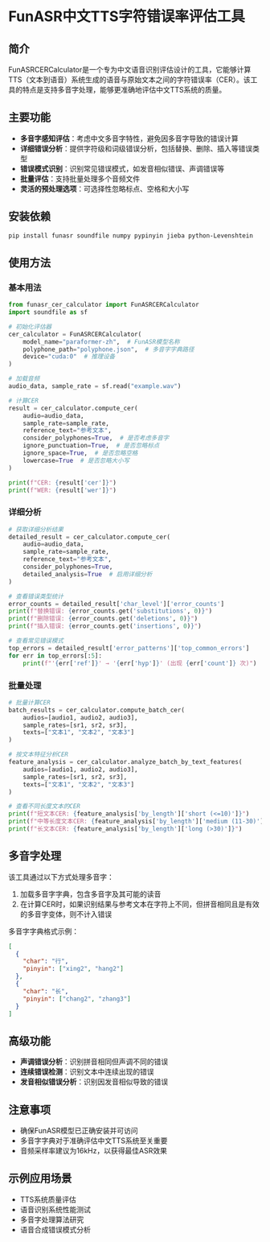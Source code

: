 # FunASR中文TTS字符错误率评估工具

## 简介

FunASRCERCalculator是一个专为中文语音识别评估设计的工具，它能够计算TTS（文本到语音）系统生成的语音与原始文本之间的字符错误率（CER）。该工具的特点是支持多音字处理，能够更准确地评估中文TTS系统的质量。

## 主要功能

- **多音字感知评估**：考虑中文多音字特性，避免因多音字导致的错误计算
- **详细错误分析**：提供字符级和词级错误分析，包括替换、删除、插入等错误类型
- **错误模式识别**：识别常见错误模式，如发音相似错误、声调错误等
- **批量评估**：支持批量处理多个音频文件
- **灵活的预处理选项**：可选择性忽略标点、空格和大小写

## 安装依赖

```bash
pip install funasr soundfile numpy pypinyin jieba python-Levenshtein
```

## 使用方法

### 基本用法

```python
from funasr_cer_calculator import FunASRCERCalculator
import soundfile as sf

# 初始化评估器
cer_calculator = FunASRCERCalculator(
    model_name="paraformer-zh",  # FunASR模型名称
    polyphone_path="polyphone.json",  # 多音字字典路径
    device="cuda:0"  # 推理设备
)

# 加载音频
audio_data, sample_rate = sf.read("example.wav")

# 计算CER
result = cer_calculator.compute_cer(
    audio=audio_data,
    sample_rate=sample_rate,
    reference_text="参考文本",
    consider_polyphones=True,  # 是否考虑多音字
    ignore_punctuation=True,  # 是否忽略标点
    ignore_space=True,  # 是否忽略空格
    lowercase=True  # 是否忽略大小写
)

print(f"CER: {result['cer']}")
print(f"WER: {result['wer']}")
```

### 详细分析

```python
# 获取详细分析结果
detailed_result = cer_calculator.compute_cer(
    audio=audio_data,
    sample_rate=sample_rate,
    reference_text="参考文本",
    consider_polyphones=True,
    detailed_analysis=True  # 启用详细分析
)

# 查看错误类型统计
error_counts = detailed_result['char_level']['error_counts']
print(f"替换错误: {error_counts.get('substitutions', 0)}")
print(f"删除错误: {error_counts.get('deletions', 0)}")
print(f"插入错误: {error_counts.get('insertions', 0)}")

# 查看常见错误模式
top_errors = detailed_result['error_patterns']['top_common_errors']
for err in top_errors[:5]:
    print(f"'{err['ref']}' → '{err['hyp']}' (出现 {err['count']} 次)")
```

### 批量处理

```python
# 批量计算CER
batch_results = cer_calculator.compute_batch_cer(
    audios=[audio1, audio2, audio3],
    sample_rates=[sr1, sr2, sr3],
    texts=["文本1", "文本2", "文本3"]
)

# 按文本特征分析CER
feature_analysis = cer_calculator.analyze_batch_by_text_features(
    audios=[audio1, audio2, audio3],
    sample_rates=[sr1, sr2, sr3],
    texts=["文本1", "文本2", "文本3"]
)

# 查看不同长度文本的CER
print(f"短文本CER: {feature_analysis['by_length']['short (<=10)']}")
print(f"中等长度文本CER: {feature_analysis['by_length']['medium (11-30)']}")
print(f"长文本CER: {feature_analysis['by_length']['long (>30)']}")
```

## 多音字处理

该工具通过以下方式处理多音字：

1. 加载多音字字典，包含多音字及其可能的读音
2. 在计算CER时，如果识别结果与参考文本在字符上不同，但拼音相同且是有效的多音字变体，则不计入错误

多音字字典格式示例：

```json
[
  {
    "char": "行",
    "pinyin": ["xing2", "hang2"]
  },
  {
    "char": "长",
    "pinyin": ["chang2", "zhang3"]
  }
]
```

## 高级功能

- **声调错误分析**：识别拼音相同但声调不同的错误
- **连续错误检测**：识别文本中连续出现的错误
- **发音相似错误分析**：识别因发音相似导致的错误

## 注意事项

- 确保FunASR模型已正确安装并可访问
- 多音字字典对于准确评估中文TTS系统至关重要
- 音频采样率建议为16kHz，以获得最佳ASR效果

## 示例应用场景

- TTS系统质量评估
- 语音识别系统性能测试
- 多音字处理算法研究
- 语音合成错误模式分析
